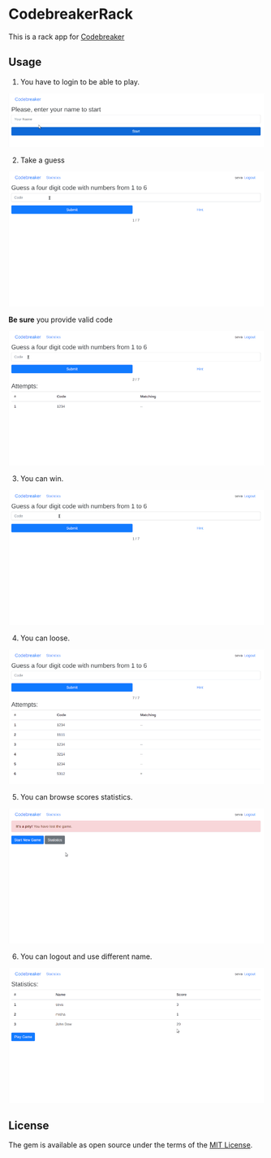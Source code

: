 # CodebreakerRack

This is a rack app for [Codebreaker](https://github.com/Sevavietl/RubyGarageCodebreaker)

## Usage

1. You have to login to be able to play.

![login](images/login.gif)

2. Take a guess

![take_a_guess](images/take_a_guess.gif)

**Be sure** you provide valid code

![invalid_guess](images/invalid_guess.gif)

3. You can win.

![won](images/won.gif)

4. You can loose.

![lost](images/lost.gif)

5. You can browse scores statistics.

![statistics](images/statistics.gif)

6. You can logout and use different name.

![logout](images/logout.gif)

## License

The gem is available as open source under the terms of the [MIT License](https://opensource.org/licenses/MIT).
